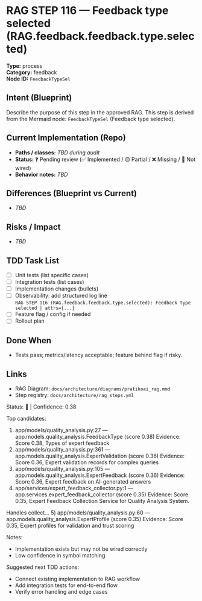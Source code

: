 # RAG STEP 116 — Feedback type selected (RAG.feedback.feedback.type.selected)

**Type:** process  
**Category:** feedback  
**Node ID:** `FeedbackTypeSel`

## Intent (Blueprint)
Describe the purpose of this step in the approved RAG. This step is derived from the Mermaid node: `FeedbackTypeSel` (Feedback type selected).

## Current Implementation (Repo)
- **Paths / classes:** _TBD during audit_
- **Status:** ❓ Pending review (✅ Implemented / 🟡 Partial / ❌ Missing / 🔌 Not wired)
- **Behavior notes:** _TBD_

## Differences (Blueprint vs Current)
- _TBD_

## Risks / Impact
- _TBD_

## TDD Task List
- [ ] Unit tests (list specific cases)
- [ ] Integration tests (list cases)
- [ ] Implementation changes (bullets)
- [ ] Observability: add structured log line  
  `RAG STEP 116 (RAG.feedback.feedback.type.selected): Feedback type selected | attrs={...}`
- [ ] Feature flag / config if needed
- [ ] Rollout plan

## Done When
- Tests pass; metrics/latency acceptable; feature behind flag if risky.

## Links
- RAG Diagram: `docs/architecture/diagrams/pratikoai_rag.mmd`
- Step registry: `docs/architecture/rag_steps.yml`


<!-- AUTO-AUDIT:BEGIN -->
Status: 🔌  |  Confidence: 0.38

Top candidates:
1) app/models/quality_analysis.py:27 — app.models.quality_analysis.FeedbackType (score 0.38)
   Evidence: Score 0.38, Types of expert feedback
2) app/models/quality_analysis.py:361 — app.models.quality_analysis.ExpertValidation (score 0.36)
   Evidence: Score 0.36, Expert validation records for complex queries
3) app/models/quality_analysis.py:105 — app.models.quality_analysis.ExpertFeedback (score 0.36)
   Evidence: Score 0.36, Expert feedback on AI-generated answers
4) app/services/expert_feedback_collector.py:1 — app.services.expert_feedback_collector (score 0.35)
   Evidence: Score 0.35, Expert Feedback Collection Service for Quality Analysis System.

Handles collect...
5) app/models/quality_analysis.py:60 — app.models.quality_analysis.ExpertProfile (score 0.35)
   Evidence: Score 0.35, Expert profiles for validation and trust scoring

Notes:
- Implementation exists but may not be wired correctly
- Low confidence in symbol matching

Suggested next TDD actions:
- Connect existing implementation to RAG workflow
- Add integration tests for end-to-end flow
- Verify error handling and edge cases
<!-- AUTO-AUDIT:END -->